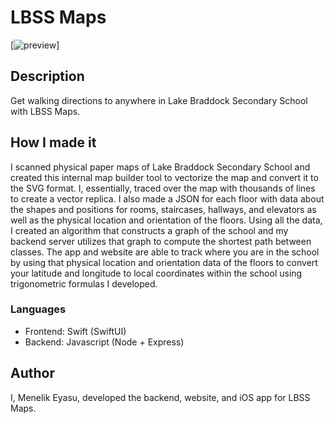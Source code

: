 # LBSS Maps
[![preview](https://i.ibb.co/PF0WXFz/lbss-maps-preview.png)]

## Description
Get walking directions to anywhere in Lake Braddock Secondary School with LBSS Maps.

## How I made it
I scanned physical paper maps of Lake Braddock Secondary School and created this internal map builder tool to vectorize the map and convert it to the SVG format. I, essentially, traced over the map with thousands of lines to create a vector replica. I also made a JSON for each floor with data about the shapes and positions for rooms, staircases, hallways, and elevators as well as the physical location and orientation of the floors. Using all the data, I created an algorithm that constructs a graph of the school and my backend server utilizes that graph to compute the shortest path between classes. The app and website are able to track where you are in the school by using that physical location and orientation data of the floors to convert your latitude and longitude to local coordinates within the school using trigonometric formulas I developed.

### Languages
- Frontend: Swift (SwiftUI)
- Backend: Javascript (Node + Express)

## Author
I, Menelik Eyasu, developed the backend, website, and iOS app for LBSS Maps.
